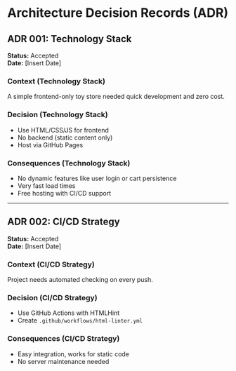 # Architecture Decision Records (ADR)

## ADR 001: Technology Stack

**Status:** Accepted  
**Date:** [Insert Date]  

### Context (Technology Stack)
A simple frontend-only toy store needed quick development and zero cost.

### Decision (Technology Stack)
- Use HTML/CSS/JS for frontend
- No backend (static content only)
- Host via GitHub Pages

### Consequences (Technology Stack)
- No dynamic features like user login or cart persistence
- Very fast load times
- Free hosting with CI/CD support

---

## ADR 002: CI/CD Strategy

**Status:** Accepted  
**Date:** [Insert Date]

### Context (CI/CD Strategy)
Project needs automated checking on every push.

### Decision (CI/CD Strategy)
- Use GitHub Actions with HTMLHint
- Create `.github/workflows/html-linter.yml`

### Consequences (CI/CD Strategy)
- Easy integration, works for static code
- No server maintenance needed
